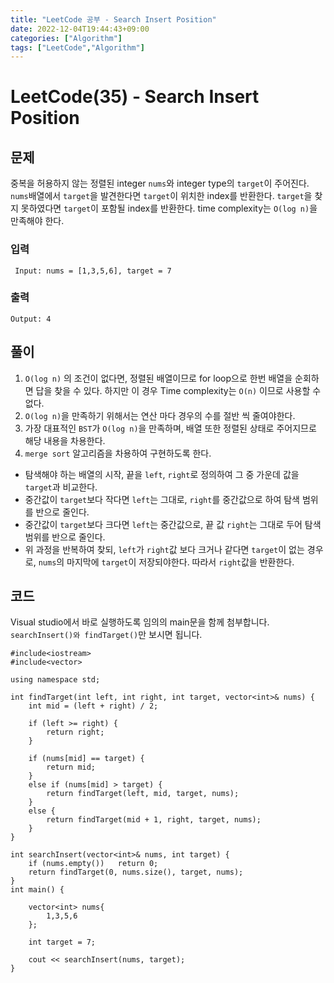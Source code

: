 ```yaml
---
title: "LeetCode 공부 - Search Insert Position"
date: 2022-12-04T19:44:43+09:00
categories: ["Algorithm"]
tags: ["LeetCode","Algorithm"]
---
```


# LeetCode(35) - Search Insert Position

## 문제
중복을 허용하지 않는 정렬된 integer `nums`와 integer type의 `target`이 주어진다. `nums`배열에서 `target`을 발견한다면 `target`이 위치한 index를 반환한다. `target`을 찾지 못하였다면 `target`이 포함될 index를 반환한다. time complexity는 `O(log n)`을 만족해야 한다.

### 입력
```
 Input: nums = [1,3,5,6], target = 7
```

### 출력
```
Output: 4
```

## 풀이
1. `O(log n)` 의 조건이 없다면, 정렬된 배열이므로 for loop으로 한번 배열을 순회하면 답을 찾을 수 있다. 하지만 이 경우 Time complexity는 `O(n)` 이므로 사용할 수 없다.
2. `O(log n)`을 만족하기 위해서는 연산 마다 경우의 수를 절반 씩 줄여야한다.
3. 가장 대표적인 `BST`가 `O(log n)`을 만족하며, 배열 또한 정렬된 상태로 주어지므로 해당 내용을 차용한다.
4. `merge sort` 알고리즘을 차용하여 구현하도록 한다. 
- 탐색해야 하는 배열의 시작, 끝을 `left`, `right`로 정의하여 그 중 가운데 값을 `target`과 비교한다.
- 중간값이 `target`보다 작다면 `left`는 그대로, `right`를 중간값으로 하여 탐색 범위를 반으로 줄인다.
- 중간값이 `target`보다 크다면 `left`는 중간값으로, 끝 값 `right`는 그대로 두어 탐색 범위를 반으로 줄인다.
- 위 과정을 반복하여 찾되, `left`가 `right`값 보다 크거나 같다면 `target`이 없는 경우로, `nums`의 마지막에 `target`이 저장되야한다. 따라서 `right`값을 반환한다.

## 코드
Visual studio에서 바로 실행하도록 임의의 main문을 함께 첨부합니다. `searchInsert()와 findTarget()`만 보시면 됩니다.
```
#include<iostream>
#include<vector>

using namespace std;

int findTarget(int left, int right, int target, vector<int>& nums) {
    int mid = (left + right) / 2;

    if (left >= right) {
        return right;
    }
    
    if (nums[mid] == target) {
        return mid;
    }
    else if (nums[mid] > target) {
        return findTarget(left, mid, target, nums);
    }
    else {
        return findTarget(mid + 1, right, target, nums);
    }
}

int searchInsert(vector<int>& nums, int target) {
    if (nums.empty())   return 0;
    return findTarget(0, nums.size(), target, nums);
}
int main() {
    
    vector<int> nums{
        1,3,5,6
    };

    int target = 7;

    cout << searchInsert(nums, target);
}
```